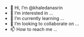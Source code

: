 - 👋 Hi, I’m @khaledanasrin
- 👀 I’m interested in ...
- 🌱 I’m currently learning ...
- 💞️ I’m looking to collaborate on ...
- 📫 How to reach me ...

<!---
khaledanasrin/khaledanasrin is a ✨ special ✨ repository because its `README.md` (this file) appears on your GitHub profile.
You can click the Preview link to take a look at your changes.
--->
